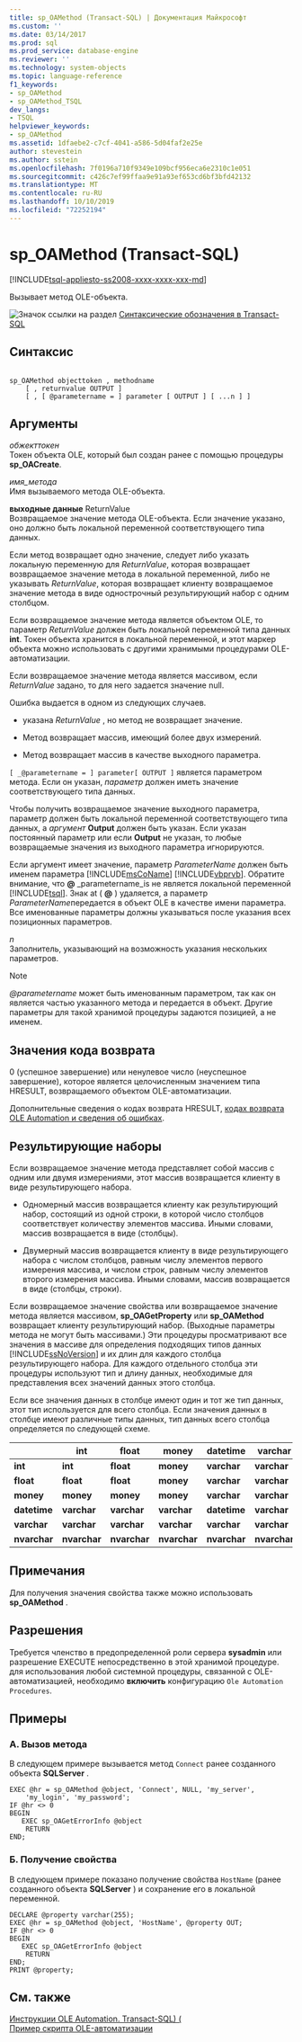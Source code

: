 ```yaml
---
title: sp_OAMethod (Transact-SQL) | Документация Майкрософт
ms.custom: ''
ms.date: 03/14/2017
ms.prod: sql
ms.prod_service: database-engine
ms.reviewer: ''
ms.technology: system-objects
ms.topic: language-reference
f1_keywords:
- sp_OAMethod
- sp_OAMethod_TSQL
dev_langs:
- TSQL
helpviewer_keywords:
- sp_OAMethod
ms.assetid: 1dfaebe2-c7cf-4041-a586-5d04faf2e25e
author: stevestein
ms.author: sstein
ms.openlocfilehash: 7f0196a710f9349e109bcf956eca6e2310c1e051
ms.sourcegitcommit: c426c7ef99ffaa9e91a93ef653cd6bf3bfd42132
ms.translationtype: MT
ms.contentlocale: ru-RU
ms.lasthandoff: 10/10/2019
ms.locfileid: "72252194"
---
```

# <a name="sp_oamethod-transact-sql"></a>sp_OAMethod (Transact-SQL)
[!INCLUDE[tsql-appliesto-ss2008-xxxx-xxxx-xxx-md](../../includes/tsql-appliesto-ss2008-xxxx-xxxx-xxx-md.md)]

  Вызывает метод OLE-объекта.  
  
 ![Значок ссылки на раздел](../../database-engine/configure-windows/media/topic-link.gif "Значок ссылки на раздел") [Синтаксические обозначения в Transact-SQL](../../t-sql/language-elements/transact-sql-syntax-conventions-transact-sql.md)  
  
## <a name="syntax"></a>Синтаксис  
  
```  
  
sp_OAMethod objecttoken , methodname  
    [ , returnvalue OUTPUT ]   
    [ , [ @parametername = ] parameter [ OUTPUT ] [ ...n ] ]   
```  
  
## <a name="arguments"></a>Аргументы  
 *обжекттокен*  
 Токен объекта OLE, который был создан ранее с помощью процедуры **sp_OACreate**.  
  
 *имя_метода*  
 Имя вызываемого метода OLE-объекта.  
  
 **выходные данные** ReturnValue  
 Возвращаемое значение метода OLE-объекта. Если значение указано, оно должно быть локальной переменной соответствующего типа данных.  
  
 Если метод возвращает одно значение, следует либо указать локальную переменную для *ReturnValue*, которая возвращает возвращаемое значение метода в локальной переменной, либо не указывать *ReturnValue*, которая возвращает клиенту возвращаемое значение метода в виде однострочный результирующий набор с одним столбцом.  
  
 Если возвращаемое значение метода является объектом OLE, то параметр *ReturnValue* должен быть локальной переменной типа данных **int**. Токен объекта хранится в локальной переменной, и этот маркер объекта можно использовать с другими хранимыми процедурами OLE-автоматизации.  
  
 Если возвращаемое значение метода является массивом, если *ReturnValue* задано, то для него задается значение null.  
  
 Ошибка выдается в одном из следующих случаев.  
  
-   указана *ReturnValue* , но метод не возвращает значение.  
  
-   Метод возвращает массив, имеющий более двух измерений.  
  
-   Метод возвращает массив в качестве выходного параметра.  
  
`[ _@parametername = ] parameter[ OUTPUT ]` является параметром метода. Если он указан, *параметр* должен иметь значение соответствующего типа данных.  
  
 Чтобы получить возвращаемое значение выходного параметра, параметр должен быть локальной переменной соответствующего типа данных, а *аргумент* **Output** должен быть указан. Если указан постоянный параметр или если **Output** не указан, то любые возвращаемые значения из выходного параметра игнорируются.  
  
 Если аргумент имеет значение, параметр *ParameterName* должен быть именем параметра [!INCLUDE[msCoName](../../includes/msconame-md.md)] [!INCLUDE[vbprvb](../../includes/vbprvb-md.md)]. Обратите внимание, что **@** _parametername_is не является локальной переменной [!INCLUDE[tsql](../../includes/tsql-md.md)]. Знак at ( **@** ) удаляется, а параметр *ParameterName*передается в объект OLE в качестве имени параметра. Все именованные параметры должны указываться после указания всех позиционных параметров.  
  
 *n*  
 Заполнитель, указывающий на возможность указания нескольких параметров.  
  
> [!NOTE]
>  *\@parametername* может быть именованным параметром, так как он является частью указанного метода и передается в объект. Другие параметры для такой хранимой процедуры задаются позицией, а не именем.  
  
## <a name="return-code-values"></a>Значения кода возврата  
 0 (успешное завершение) или ненулевое число (неуспешное завершение), которое является целочисленным значением типа HRESULT, возвращаемого объектом OLE-автоматизации.  
  
 Дополнительные сведения о кодах возврата HRESULT, [кодах возврата OLE Automation и сведения об ошибках](../../relational-databases/stored-procedures/ole-automation-return-codes-and-error-information.md).  
  
## <a name="result-sets"></a>Результирующие наборы  
 Если возвращаемое значение метода представляет собой массив с одним или двумя измерениями, этот массив возвращается клиенту в виде результирующего набора.  
  
-   Одномерный массив возвращается клиенту как результирующий набор, состоящий из одной строки, в которой число столбцов соответствует количеству элементов массива. Иными словами, массив возвращается в виде (столбцы).  
  
-   Двумерный массив возвращается клиенту в виде результирующего набора с числом столбцов, равным числу элементов первого измерения массива, и числом строк, равным числу элементов второго измерения массива. Иными словами, массив возвращается в виде (столбцы, строки).  
  
 Если возвращаемое значение свойства или возвращаемое значение метода является массивом, **sp_OAGetProperty** или **sp_OAMethod** возвращает клиенту результирующий набор. (Выходные параметры метода не могут быть массивами.) Эти процедуры просматривают все значения в массиве для определения подходящих типов данных [!INCLUDE[ssNoVersion](../../includes/ssnoversion-md.md)] и их длин для каждого столбца результирующего набора. Для каждого отдельного столбца эти процедуры используют тип и длину данных, необходимые для представления всех значений данных этого столбца.  
  
 Если все значения данных в столбце имеют один и тот же тип данных, этот тип используется для всего столбца. Если значения данных в столбце имеют различные типы данных, тип данных всего столбца определяется по следующей схеме.  
  
||int|float|money|datetime|varchar|nvarchar|  
|------|---------|-----------|-----------|--------------|-------------|--------------|  
|**int**|**int**|**float**|**money**|**varchar**|**varchar**|**nvarchar**|  
|**float**|**float**|**float**|**money**|**varchar**|**varchar**|**nvarchar**|  
|**money**|**money**|**money**|**money**|**varchar**|**varchar**|**nvarchar**|  
|**datetime**|**varchar**|**varchar**|**varchar**|**datetime**|**varchar**|**nvarchar**|  
|**varchar**|**varchar**|**varchar**|**varchar**|**varchar**|**varchar**|**nvarchar**|  
|**nvarchar**|**nvarchar**|**nvarchar**|**nvarchar**|**nvarchar**|**nvarchar**|**nvarchar**|  
  
## <a name="remarks"></a>Примечания  
 Для получения значения свойства также можно использовать **sp_OAMethod** .  
  
## <a name="permissions"></a>Разрешения  
 Требуется членство в предопределенной роли сервера **sysadmin** или разрешение EXECUTE непосредственно в этой хранимой процедуре. для использования любой системной процедуры, связанной с OLE-автоматизацией, необходимо **включить** конфигурацию `Ole Automation Procedures`.  
  
## <a name="examples"></a>Примеры  
  
### <a name="a-calling-a-method"></a>A. Вызов метода  
 В следующем примере вызывается метод `Connect` ранее созданного объекта **SQLServer** .  
  
```  
EXEC @hr = sp_OAMethod @object, 'Connect', NULL, 'my_server',  
    'my_login', 'my_password';  
IF @hr <> 0  
BEGIN  
   EXEC sp_OAGetErrorInfo @object  
    RETURN  
END;  
```  
  
### <a name="b-getting-a-property"></a>Б. Получение свойства  
 В следующем примере показано получение свойства `HostName` (ранее созданного объекта **SQLServer** ) и сохранение его в локальной переменной.  
  
```  
DECLARE @property varchar(255);  
EXEC @hr = sp_OAMethod @object, 'HostName', @property OUT;  
IF @hr <> 0  
BEGIN  
   EXEC sp_OAGetErrorInfo @object  
    RETURN  
END;  
PRINT @property;  
```  
  
## <a name="see-also"></a>См. также  
 [Инструкции OLE Automation. Transact-SQL&#41;  &#40;](../../relational-databases/system-stored-procedures/ole-automation-stored-procedures-transact-sql.md)  
 [Пример скрипта OLE-автоматизации](../../relational-databases/stored-procedures/ole-automation-sample-script.md)  
  
  
